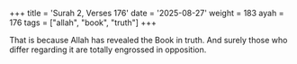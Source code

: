 +++
title = 'Surah 2, Verses 176'
date = '2025-08-27'
weight = 183
ayah = 176
tags = ["allah", "book", "truth"]
+++

That is because Allah has revealed the Book in truth. And surely those who differ regarding it are totally engrossed in opposition.